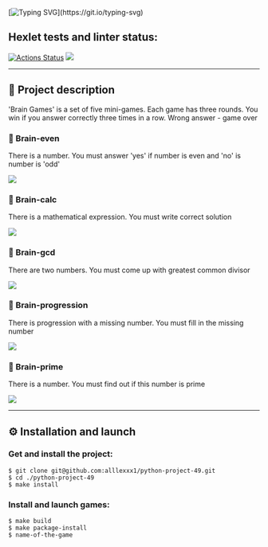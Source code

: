 [![Typing SVG](https://readme-typing-svg.demolab.com?font=Fira+Code&weight=700&size=25&pause=500&color=1924D4&multiline=true&width=435&height=70&lines=Hello%2C+World!;Welcome+to+the+Brain+Games!)](https://git.io/typing-svg)

## Hexlet tests and linter status:

[![Actions Status](https://github.com/alllexxx1/python-project-49/workflows/hexlet-check/badge.svg)](https://github.com/alllexxx1/python-project-49/actions)
<a href="https://codeclimate.com/github/alllexxx1/python-project-49/maintainability"><img src="https://api.codeclimate.com/v1/badges/fa33867e39452019b806/maintainability" /></a>

---

## 📎 Project description

'Brain Games' is a set of five mini-games. Each game has three rounds. You win if you answer correctly three times in a row. Wrong answer - game over

### 📌 Brain-even

There is a number. You must answer 'yes' if number is even and 'no' is number is 'odd'

<a href="https://asciinema.org/a/wOLdMdBNilUmFj1zIsaGzMQzM" target="_blank"><img src="https://asciinema.org/a/wOLdMdBNilUmFj1zIsaGzMQzM.svg" /></a>

### 📌 Brain-calc

There is a mathematical expression. You must write correct solution

<a href="https://asciinema.org/a/f0awVpP6LOkH9NFWAOW2OICYZ" target="_blank"><img src="https://asciinema.org/a/f0awVpP6LOkH9NFWAOW2OICYZ.svg" /></a>

### 📌 Brain-gcd

There are two numbers. You must come up with greatest common divisor

<a href="https://asciinema.org/a/569444" target="_blank"><img src="https://asciinema.org/a/569444.svg" /></a>

### 📌 Brain-progression

There is progression with a missing number. You must fill in the missing number

<a href="https://asciinema.org/a/570306" target="_blank"><img src="https://asciinema.org/a/570306.svg" /></a>

### 📌 Brain-prime

There is a number. You must find out if this number is prime

<a href="https://asciinema.org/a/570333" target="_blank"><img src="https://asciinema.org/a/570333.svg" /></a>

---

## ⚙ Installation and launch

### Get and install the project:

```
$ git clone git@github.com:alllexxx1/python-project-49.git
$ cd ./python-project-49
$ make install
```

### Install and launch games:

```
$ make build
$ make package-install
$ name-of-the-game
```

